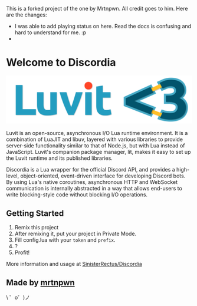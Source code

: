 This is a forked project of the one by Mrtnpwn. All credit goes to him. Here are the changes:

- I was able to add playing status on here. Read the docs is confusing and hard to understand for me. :p
- 

Welcome to Discordia
=================

![Luvit <3](https://raw.githubusercontent.com/luvit/logo/master/logo-blue.png)

Luvit is an open-source, asynchronous I/O Lua runtime environment. It is a combination of LuaJIT and libuv, layered with various libraries to provide server-side functionality similar to that of Node.js, but with Lua instead of JavaScript. Luvit's companion package manager, lit, makes it easy to set up the Luvit runtime and its published libraries.

Discordia is a Lua wrapper for the official Discord API, and provides a high-level, object-oriented, event-driven interface for developing Discord bots. By using Lua's native coroutines, asynchronous HTTP and WebSocket communication is internally abstracted in a way that allows end-users to write blocking-style code without blocking I/O operations.

## Getting Started

1. Remix this project
2. After remixing it, put your project in Private Mode.
3. Fill config.lua with your ``token`` and ``prefix``.
4. ?
5. Profit!


More information and usage at [SinisterRectus/Discordia](https://github.com/SinisterRectus/Discordia)

Made by [mrtnpwn](https://mrtnpwn.club/)
-------------------

\ ゜o゜)ノ
